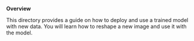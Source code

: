 __Overview__

This directory provides a guide on how to deploy and use a trained model with new data. You will learn how to reshape a new image and use it with the model.